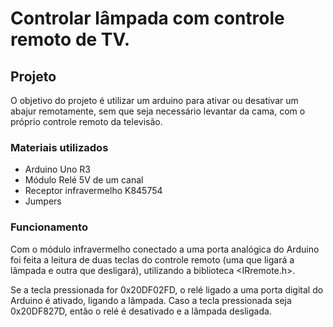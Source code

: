 # Controlar lâmpada com controle remoto de TV.

## Projeto
O objetivo do projeto é utilizar um arduino para ativar ou desativar um abajur remotamente, sem que seja necessário levantar da cama, com o próprio controle remoto da televisão.

### Materiais utilizados
- Arduino Uno R3
- Módulo Relé 5V de um canal
- Receptor infravermelho K845754
- Jumpers

### Funcionamento
Com o módulo infravermelho conectado a uma porta analógica do Arduino foi feita a leitura de duas teclas do controle remoto (uma que ligará a lâmpada e outra que desligará), utilizando a biblioteca <IRremote.h>.

Se a tecla pressionada for 0x20DF02FD, o relé ligado a uma porta digital do Arduino é ativado, ligando a lâmpada. Caso a tecla pressionada seja 0x20DF827D, então o relé é desativado e a lâmpada desligada.
